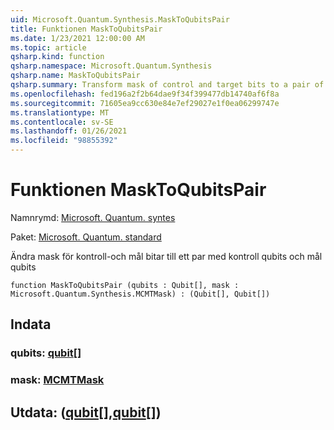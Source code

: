 ```yaml
---
uid: Microsoft.Quantum.Synthesis.MaskToQubitsPair
title: Funktionen MaskToQubitsPair
ms.date: 1/23/2021 12:00:00 AM
ms.topic: article
qsharp.kind: function
qsharp.namespace: Microsoft.Quantum.Synthesis
qsharp.name: MaskToQubitsPair
qsharp.summary: Transform mask of control and target bits to a pair of control qubits and target qubits
ms.openlocfilehash: fed196a2f2b64dae9f34f399477db14740af6f8a
ms.sourcegitcommit: 71605ea9cc630e84e7ef29027e1f0ea06299747e
ms.translationtype: MT
ms.contentlocale: sv-SE
ms.lasthandoff: 01/26/2021
ms.locfileid: "98855392"
---
```

# <a name="masktoqubitspair-function"></a>Funktionen MaskToQubitsPair

Namnrymd: [Microsoft. Quantum. syntes](xref:Microsoft.Quantum.Synthesis)

Paket: [Microsoft. Quantum. standard](https://nuget.org/packages/Microsoft.Quantum.Standard)


Ändra mask för kontroll-och mål bitar till ett par med kontroll qubits och mål qubits

```qsharp
function MaskToQubitsPair (qubits : Qubit[], mask : Microsoft.Quantum.Synthesis.MCMTMask) : (Qubit[], Qubit[])
```


## <a name="input"></a>Indata

### <a name="qubits--qubit"></a>qubits: [qubit](xref:microsoft.quantum.lang-ref.qubit)[]




### <a name="mask--mcmtmask"></a>mask: [MCMTMask](xref:Microsoft.Quantum.Synthesis.MCMTMask)





## <a name="output--qubitqubit"></a>Utdata: ([qubit](xref:microsoft.quantum.lang-ref.qubit)[],[qubit](xref:microsoft.quantum.lang-ref.qubit)[])

